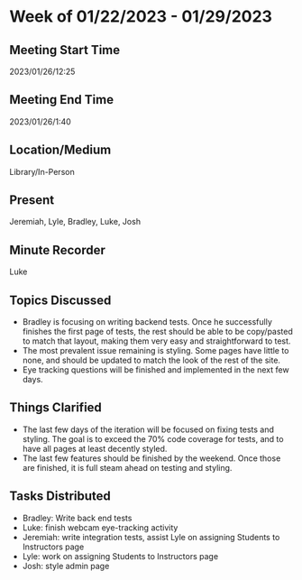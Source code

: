 # Week of 01/22/2023 - 01/29/2023

## Meeting Start Time

2023/01/26/12:25

## Meeting End Time

2023/01/26/1:40

## Location/Medium

Library/In-Person

## Present

Jeremiah, Lyle, Bradley, Luke, Josh

## Minute Recorder

Luke

## Topics Discussed
- Bradley is focusing on writing backend tests. Once he successfully finishes the first page of tests, the rest should be able to be copy/pasted to match that layout, making them very easy and straightforward to test.
- The most prevalent issue remaining is styling. Some pages have little to none, and should be updated to match the look of the rest of the site.
- Eye tracking questions will be finished and implemented in the next few days.

## Things Clarified
- The last few days of the iteration will be focused on fixing tests and styling. The goal is to exceed the 70% code coverage for tests, and to have all pages at least decently styled.
- The last few features should be finished by the weekend. Once those are finished, it is full steam ahead on testing and styling.

## Tasks Distributed
- Bradley: Write back end tests
- Luke: finish webcam eye-tracking activity
- Jeremiah: write integration tests, assist Lyle on assigning Students to Instructors page
- Lyle: work on assigning Students to Instructors page
- Josh: style admin page